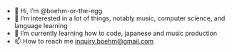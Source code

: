 - 👋 Hi, I’m @boehm-or-the-egg
- 👀 I’m interested in a lot of things, notably music, computer science, and language learning
- 🌱 I’m currently learning how to code, japanese and music production
- 📫 How to reach me inquiry.boehm@gmail.com

<!---
boehm-or-the-egg/boehm-or-the-egg is a ✨ special ✨ repository because its `README.md` (this file) appears on your GitHub profile.
You can click the Preview link to take a look at your changes.
--->
